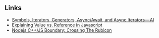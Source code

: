 
## Links

* [Symbols, Iterators, Generators, Async/Await, and Async Iterators — Al](https://medium.freecodecamp.org/some-of-javascripts-most-useful-features-can-be-tricky-let-me-explain-them-4003d7bbed32)
* [Explaining Value vs. Reference in Javascript](https://codeburst.io/explaining-value-vs-reference-in-javascript-647a975e12a0)
* [Nodejs C++/JS Boundary: Crossing The Rubicon](https://blog.bitsrc.io/nodejs-c-js-boundary-crossing-the-rubicon-c9c5511907a2)
